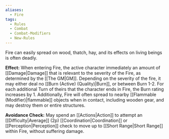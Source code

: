 ```yaml
---
aliases:
  - Fire
tags:
  - Rules
  - Combat
  - Combat-Modifiers
  - New-Rules
---
```

Fire can easily spread on wood, thatch, hay, and its effects on living beings is often deadly.


**Effect:** When entering Fire, the active character immediately an amount of [[Damage|Damage]] that is relevant to the severity of the Fire, as determined by the [[The GM|GM]]. Depending on the severity of the fire, it may either deal no [[Burn (Active) (Quality)|Burn]], or between Burn 1-2. For each additional Turn of theirs that the character ends in Fire, the Burn rating increases by 1. Additionally, Fire will often spread to nearby [[Flammable (Modifier)|flammable]] objects when in contact, including wooden gear, and may destroy them or entire structures.

**Avoidance Check:** May spend an [[Actions|Action]] to attempt an [[Difficulty|Average]] (2p) [[Coordination|Coordination]] or [[Perception|Perception]] check to move up to [[Short Range|Short Range]] within Fire, without suffering damage.